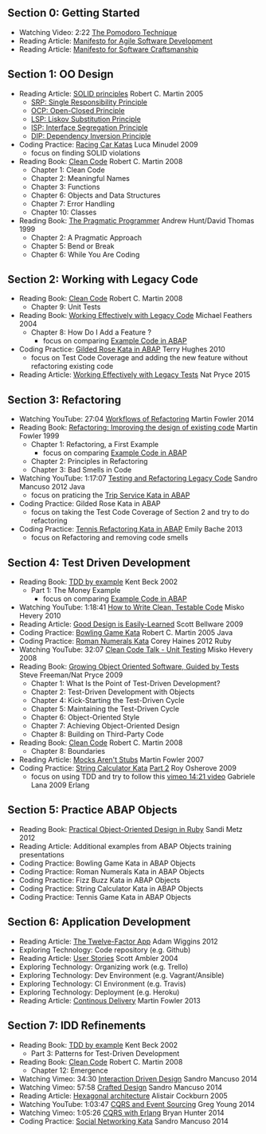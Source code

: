## Section 0: Getting Started

- Watching Video: 2:22 [The Pomodoro Technique](http://pomodorotechnique.com/)
- Reading Article: [Manifesto for Agile Software Development](http://www.agilemanifesto.org/)
- Reading Article: [Manifesto for Software Craftsmanship](http://manifesto.softwarecraftsmanship.org/)

## Section 1: OO Design

- Reading Article: [SOLID principles](http://butunclebob.com/ArticleS.UncleBob.PrinciplesOfOod) Robert C. Martin 2005 
  - [SRP: Single Responsibility Principle](https://docs.google.com/open?id=0ByOwmqah_nuGNHEtcU5OekdDMkk)
  - [OCP: Open-Closed Principle](http://docs.google.com/a/cleancoder.com/viewer?a=v&pid=explorer&chrome=true&srcid=0BwhCYaYDn8EgN2M5MTkwM2EtNWFkZC00ZTI3LWFjZTUtNTFhZGZiYmUzODc1&hl=en)
  - [LSP: Liskov Substitution Principle](http://docs.google.com/a/cleancoder.com/viewer?a=v&pid=explorer&chrome=true&srcid=0BwhCYaYDn8EgNzAzZjA5ZmItNjU3NS00MzQ5LTkwYjMtMDJhNDU5ZTM0MTlh&hl=en)
  - [ISP: Interface Segregation Principle](http://docs.google.com/a/cleancoder.com/viewer?a=v&pid=explorer&chrome=true&srcid=0BwhCYaYDn8EgOTViYjJhYzMtMzYxMC00MzFjLWJjMzYtOGJiMDc5N2JkYmJi&hl=en)
  - [DIP: Dependency Inversion Principle](http://docs.google.com/a/cleancoder.com/viewer?a=v&pid=explorer&chrome=true&srcid=0BwhCYaYDn8EgMjdlMWIzNGUtZTQ0NC00ZjQ5LTkwYzQtZjRhMDRlNTQ3ZGMz&hl=en)
- Coding Practice: [Racing Car Katas](https://github.com/brehberg/Racing-Car-Katas/tree/master/abap) Luca Minudel 2009
  - focus on finding SOLID violations
- Reading Book: [Clean Code](http://www.amazon.com/Clean-Code-Handbook-Software-Craftsmanship/dp/0132350882) Robert C. Martin 2008 
  - Chapter 1: Clean Code
  - Chapter 2: Meaningful Names
  - Chapter 3: Functions
  - Chapter 6: Objects and Data Structures
  - Chapter 7: Error Handling
  - Chapter 10: Classes
- Reading Book: [The Pragmatic Programmer](https://pragprog.com/book/tpp/the-pragmatic-programmer) Andrew Hunt/David Thomas 1999 
  - Chapter 2: A Pragmatic Approach
  - Chapter 5: Bend or Break
  - Chapter 6: While You Are Coding

## Section 2: Working with Legacy Code

- Reading Book: [Clean Code](http://www.amazon.com/Clean-Code-Handbook-Software-Craftsmanship/dp/0132350882) Robert C. Martin 2008
  - Chapter 9: Unit Tests
- Reading Book: [Working Effectively with Legacy Code](http://www.amazon.com/Working-Effectively-Legacy-Michael-Feathers/dp/0131177052) Michael Feathers 2004
  - Chapter 8: How Do I Add a Feature ?
    - focus on comparing [Example Code in ABAP](https://github.com/brehberg/PAO-legacy-code)  
- Coding Practice: [Gilded Rose Kata in ABAP](https://github.com/brehberg/GildedRose-Refactoring-Kata/tree/master/abap) Terry Hughes 2010
  - focus on Test Code Coverage and adding the new feature without refactoring existing code
- Reading Article: [Working Effectively with Legacy Tests](http://natpryce.com/articles/000813.html) Nat Pryce 2015

## Section 3: Refactoring

- Watching YouTube: 27:04 [Workflows of Refactoring](https://www.youtube.com/watch?v=vqEg37e4Mkw) Martin Fowler 2014
- Reading Book: [Refactoring: Improving the design of existing code](http://www.amazon.com/Refactoring-Improving-Design-Existing-Code/dp/0201485672) Martin Fowler 1999
  - Chapter 1: Refactoring, a First Example
    - focus on comparing [Example Code in ABAP](https://github.com/brehberg/PAO-refactoring) 
  - Chapter 2: Principles in Refactoring
  - Chapter 3: Bad Smells in Code
- Watching YouTube: 1:17:07 [Testing and Refactoring Legacy Code](https://www.youtube.com/watch?v=_NnElPO5BU0) Sandro Mancuso 2012 Java
    - focus on praticing the [Trip Service Kata in ABAP](https://github.com/brehberg/trip-service-kata/tree/master/abap)
- Coding Practice: Gilded Rose Kata in ABAP
  - focus on taking the Test Code Coverage of Section 2 and try to do refactoring
- Coding Practice: [Tennis Refactoring Kata in ABAP](https://github.com/brehberg/Tennis-Refactoring-Kata/tree/master/abap) Emily Bache 2013
  - focus on Refactoring and removing code smells 

## Section 4: Test Driven Development

- Reading Book: [TDD by example](http://www.amazon.com/Test-Driven-Development-By-Example/dp/0321146530) Kent Beck 2002
  - Part 1: The Money Example
    - focus on comparing [Example Code in ABAP](https://github.com/brehberg/PAO-example-tdd)    
- Watching YouTube: 1:18:41 [How to Write Clean, Testable Code](https://www.youtube.com/watch?v=XcT4yYu_TTs) Misko Hevery 2010 
- Reading Article: [Good Design is Easily-Learned](http://blog.scottbellware.com/2009/01/good-design-is-easily-learned.html) Scott Bellware 2009
- Coding Practice: [Bowling Game Kata](http://butunclebob.com/ArticleS.UncleBob.TheBowlingGameKata) Robert C. Martin 2005 Java
- Coding Practice: [Roman Numerals Kata](http://www.codekatas.org/casts/roman-numerals-kata-with-audio-commentary) Corey Haines 2012 Ruby 
- Watching YouTube: 32:07 [Clean Code Talk - Unit Testing](https://www.youtube.com/watch?v=wEhu57pih5w) Misko Hevery 2008 
- Reading Book: [Growing Object Oriented Software, Guided by Tests](http://www.growing-object-oriented-software.com/) Steve Freeman/Nat Pryce 2009
  - Chapter 1: What Is the Point of Test-Driven Development?
  - Chapter 2: Test-Driven Development with Objects
  - Chapter 4: Kick-Starting the Test-Driven Cycle
  - Chapter 5: Maintaining the Test-Driven Cycle
  - Chapter 6: Object-Oriented Style
  - Chapter 7: Achieving Object-Oriented Design
  - Chapter 8: Building on Third-Party Code
- Reading Book: [Clean Code](http://www.amazon.com/Clean-Code-Handbook-Software-Craftsmanship/dp/0132350882) Robert C. Martin 2008
  - Chapter 8: Boundaries
- Reading Article: [Mocks Aren't Stubs](http://martinfowler.com/articles/mocksArentStubs.html) Martin Fowler 2007
- Coding Practice: [String Calculator Kata](http://osherove.com/tdd-kata-1/) [Part 2](http://osherove.com/tdd-kata-2/) Roy Osherove 2009
    - focus on using TDD and try to follow this [vimeo 14:21 video](https://vimeo.com/8206748) Gabriele Lana 2009 Erlang 

## Section 5: Practice ABAP Objects

- Reading Book: [Practical Object-Oriented Design in Ruby](http://www.amazon.com/Practical-Object-Oriented-Design-Ruby-Addison-Wesley/dp/0321721330) Sandi Metz 2012
- Reading Article: Additional examples from ABAP Objects training presentations
- Coding Practice: Bowling Game Kata in ABAP Objects
- Coding Practice: Roman Numerals Kata in ABAP Objects
- Coding Practice: Fizz Buzz Kata in ABAP Objects
- Coding Practice: String Calculator Kata in ABAP Objects
- Coding Practice: Tennis Game Kata in ABAP Objects

## Section 6: Application Development

- Reading Article: [The Twelve-Factor App](http://12factor.net/) Adam Wiggins 2012
- Exploring Technology: Code repository (e.g. Github)
- Reading Article: [User Stories](http://www.agilemodeling.com/artifacts/userStory.htm) Scott Ambler 2004 
- Exploring Technology: Organizing work (e.g. Trello)
- Exploring Technology: Dev Environment (e.g. Vagrant/Ansible)
- Exploring Technology: CI Environment (e.g. Travis)
- Exploring Technology: Deployment (e.g. Heroku)
- Reading Article: [Continous Delivery](http://martinfowler.com/bliki/ContinuousDelivery.html) Martin Fowler 2013 

## Section 7: IDD Refinements

- Reading Book: [TDD by example](http://www.amazon.com/Test-Driven-Development-By-Example/dp/0321146530) Kent Beck 2002 
  - Part 3: Patterns for Test-Driven Development
- Reading Book: [Clean Code](http://www.amazon.com/Clean-Code-Handbook-Software-Craftsmanship/dp/0132350882) Robert C. Martin 2008 
  - Chapter 12: Emergence
- Watching Vimeo: 34:30 [Interaction Driven Design](https://vimeo.com/107963074) Sandro Mancuso 2014 
- Watching Vimeo: 57:58 [Crafted Design](https://vimeo.com/128596005) Sandro Mancuso 2014 
- Reading Article: [Hexagonal architecture](http://alistair.cockburn.us/Hexagonal+architecture) Alistair Cockburn 2005 
- Watching YouTube: 1:03:47 [CQRS and Event Sourcing](https://www.youtube.com/watch?v=JHGkaShoyNs) Greg Young 2014 
- Watching Vimeo: 1:05:26 [CQRS with Erlang](https://vimeo.com/97318824) Bryan Hunter 2014 
- Coding Practice: [Social Networking Kata](https://github.com/sandromancuso/social_networking_kata) Sandro Mancuso 2014 
